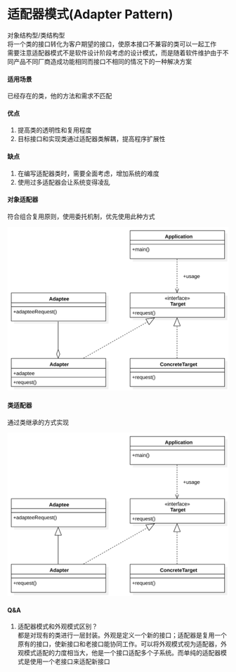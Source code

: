 # 适配器模式(Adapter Pattern)

对象结构型/类结构型  
将一个类的接口转化为客户期望的接口，使原本接口不兼容的类可以一起工作  
需要注意适配器模式不是软件设计阶段考虑的设计模式，而是随着软件维护由于不同产品不同厂商造成功能相同而接口不相同的情况下的一种解决方案

#### 适用场景

已经存在的类，他的方法和需求不匹配

#### 优点

1. 提高类的透明性和复用程度
2. 目标接口和实现类通过适配器类解耦，提高程序扩展性

#### 缺点

1. 在编写适配器类时，需要全面考虑，增加系统的难度
2. 使用过多适配器会让系统变得凌乱

#### 对象适配器

符合组合复用原则，使用委托机制，优先使用此种方式

![类图](https://github.com/1065763582/java-design-patterns/blob/master/src/resources/img/adapter-obj.svg)


#### 类适配器

通过类继承的方式实现

![类图](https://github.com/1065763582/java-design-patterns/blob/master/src/resources/img/adapter-clazz.svg)

#### Q&A
1. 适配器模式和外观模式区别？  
   都是对现有的类进行一层封装。外观是定义一个新的接口；适配器是复用一个原有的接口，使新接口和老接口能协同工作。可以将外观模式视为适配器，外观模式适配的力度相当大，他是一个接口适配多个子系统。而单纯的适配器模式是使用一个老接口来适配新接口